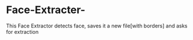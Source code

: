 # Face-Extracter-
This  Face Extractor detects face, saves it a new file[with borders] and asks for extraction
